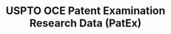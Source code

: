 ---
bigquery: https://console.cloud.google.com/bigquery?p=patents-public-data&d=uspto_oce_pair&page=dataset
citation: 'Graham, S. Marco, A., and Miller, A. (2015). “The USPTO Patent Examination
  Research Dataset: A Window on the Process of Patent Examination.”'
contributors: Graham, S. Marco, A., Miller, A.
cost: None
description: The latest version of PatEx (referred to below as the 2020 release) contains
  detailed information on nearly 11.9 million publicly-viewable provisional and non-provisional
  patent applications to the USPTO and over 4.6 million Patent Cooperation Treaty
  (PCT) applications. It is based on data that OCE downloaded from the Patent Examination
  Data System (PEDS) in April, 2021. The PEDS data are sourced from Public PAIR. The
  first time that OCE used PEDS as the basis of PatEx was for the 2019 release. We
  took the PEDS data and organized it into the familiar PatEx data files, which are
  based on the organization of the Public PAIR portal. The data files include information
  on each application’s characteristics, prosecution history, continuation history,
  claims of foreign priority, patent term adjustment history, publication history,
  and correspondence address information.
documentation: 'For the 2019 and later releases, new technical documentation is available
  https://www.uspto.gov/sites/default/files/documents/PatEx-2019-Technical-Doc.pdf


  A document describing the 2014-2017 data sets is available and can be cited as:
  Graham, Stuart J.H. and Marco, Alan C. and Miller, Richard, The USPTO Patent Examination
  Research Dataset: A Window on the Process of Patent Examination (November 30, 2015).
  Available at SSRN: https://ssrn.com/abstract=2702637.'
last_edit: Mon, 04 Apr 2022 19:06:22 GMT
location: https://www.uspto.gov/ip-policy/economic-research/research-datasets/patent-examination-research-dataset-public-pair
maintained_by: EconomicsData@uspto.gov
related_publications: https://ssrn.com/abstract=29956744, https://ssrn.com/abstract=2702637
schema_fields: '[''foreign_parent_id'', ''sequence_number'', ''parent_country_code'',
  ''recorded_date'', ''customer_number'', ''examiner_name_middle'', ''atty_docket_number'',
  ''inventor_country_name'', ''aia_first_to_file'', ''application_number_pair'', ''application_type'',
  ''examiner_art_unit'', ''appl_status_code'', ''continuation_type'', ''examiner_name_first'',
  ''correspondence_country_name'', ''foreign_parent_date'', ''correspondence_street_line_2'',
  ''parent_country'', ''invention_title'', ''inventor_rank'', ''parent_application_number'',
  ''examiner_name_last'', ''inventor_name_first'', ''earliest_pgpub_date'', ''appl_status_date'',
  ''correspondence_region_code'', ''inventor_name_last'', ''disposal_type'', ''wipo_pub_number'',
  ''inventor_address_type'', ''wipo_pub_date'', ''child_application_number'', ''correspondence_street_line_1'',
  ''invention_subject_matter'', ''child_filing_date'', ''correspondence_name_line_1'',
  ''event_code'', ''status_code'', ''inventor_name_middle'', ''examiner_id'', ''inventor_region_code'',
  ''correspondence_name_line_2'', ''correspondence_region_name'', ''uspc_subclass'',
  ''patent_issue_date'', ''abandon_date'', ''correspondence_postal_code'', ''correspondence_country_code'',
  ''confirm_number'', ''inventor_country_code'', ''event_description'', ''application_number'',
  ''correspondence_city'', ''file_location_date'', ''patent_number'', ''uspc_class'',
  ''filing_date'', ''parent_filing_date'', ''earliest_pgpub_number'', ''status_description'',
  ''small_entity_indicator'', ''file_location'']'
shortname: patex
tags:
- patents
- legal
- history
terms_of_use: 'USPTO’s online databases are not designed or intended to be a source
  for bulk downloads of USPTO data when accessed through the website’s interfaces.
  Individuals, companies, IP addresses, or blocks of IP addresses who, in effect,
  deny or decrease service by generating unusually high numbers of database accesses
  (searches, pages, or hits), whether generated manually or in an automated fashion,
  may be denied access to USPTO servers without notice.


  Bulk data products may be separately obtained from the USPTO, either for free or
  at the cost of dissemination. For details, see information on Electronic Bulk Data
  Products: https://www.uspto.gov/learning-and-resources/electronic-bulk-data-products'
title: USPTO OCE Patent Examination Research Data (PatEx)
uuid: 4342caa7-23af-420c-b2f6-6088f133df6a
---